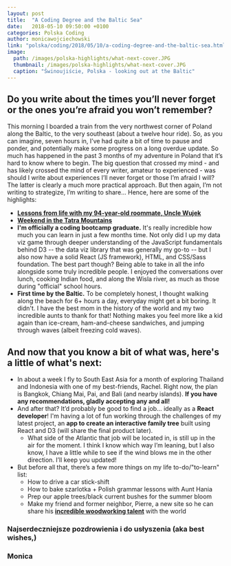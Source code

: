 ```yaml
---
layout: post
title:  "A Coding Degree and the Baltic Sea"
date:   2018-05-10 09:50:00 +0100
categories: Polska Coding
author: monicawojciechowski
link: "polska/coding/2018/05/10/a-coding-degree-and-the-baltic-sea.html"
image:
  path: /images/polska-highlights/what-next-cover.JPG
  thumbnail: /images/polska-highlights/what-next-cover.JPG
  caption: "Świnoujiście, Polska - looking out at the Baltic"
---
```


## Do you write about the times you’ll never forget or the ones you’re afraid you won’t remember?
This morning I boarded a train from the very northwest corner of Poland along the Baltic, to the very southeast (about a twelve hour ride). So, as you can imagine, seven hours in, I’ve had quite a bit of time to pause and ponder, and potentially make some progress on a long overdue update. So much has happened in the past 3 months of my adventure in Poland that it’s hard to know where to begin. The big question that crossed my mind - and has likely crossed the mind of every writer, amateur to experienced - was should I write about experiences I’ll never forget or those I’m afraid I will? The latter is clearly a much more practical approach. But then again, I’m not writing to strategize, I’m writing to share... Hence, here are some of the highlights:

  * **[Lessons from life with my 94-year-old roommate, Uncle Wujek](http://www.fineuntitled.com/polska/2018/04/16/life-with-my-94-year-old-roommate.html)**
  * **[Weekend in the Tatra Mountains](http://www.fineuntitled.com/polska/travel/2018/03/25/weekend-in-the-tatras.html)**
  * **I'm officially a coding bootcamp graduate.** It's really incredible how much you can learn in just a few months time. Not only did I up my data viz game through deeper understanding of the JavaScript fundamentals behind D3 -- the data viz library that was generally my go-to -- but I also now have a solid React (JS framework), HTML, and CSS/Sass foundation. The best part though? Being able to take in all the info alongside some truly incredible people. I enjoyed the conversations over lunch, cooking Indian food, and along the Wisla river, as much as those during "official" school hours.
  * **First time by the Baltic.** To be completely honest, I thought walking along the beach for 6+ hours a day, everyday might get a bit boring. It didn't. I have the best mom in the history of the world and my two incredible aunts to thank for that! Nothing makes you feel more like a kid again than ice-cream, ham-and-cheese sandwiches, and jumping through waves (albeit freezing cold waves).

## And now that you know a bit of what was, here's a little of what's next:
  * In about a week I fly to South East Asia for a month of exploring Thailand and Indonesia with one of my best-friends, Rachel. Right now, the plan is Bangkok, Chiang Mai, Pai, and Bali (and nearby islands). **If you have any recommendations, gladly accepting any and all!**
  * And after that? It’d probably be good to find a job… ideally as a **React developer**! I'm having a lot of fun working through the challenges of my latest project, an **app to create an interactive family tree** built using React and D3 (will share the final product later).
    * What side of the Atlantic that job will be located in, is still up in the air for the moment. I think I know which way I’m leaning, but I also know, I have a little while to see if the wind blows me in the other direction. I’ll keep you updated!
  * But before all that, there’s a few more things on my life to-do/"to-learn" list:
    * How to drive a car stick-shift
    * How to bake szarlotka + Polish grammar lessons with Aunt Hania
    * Prep our apple trees/black current bushes for the summer bloom
    * Make my friend and former neighbor, Pierre, a new site so he can share his **[incredible woodworking talent](http://www.pierredavis.net/)** with the world

### Najserdeczniejsze pozdrowienia i do usłyszenia (aka best wishes,)

### Monica